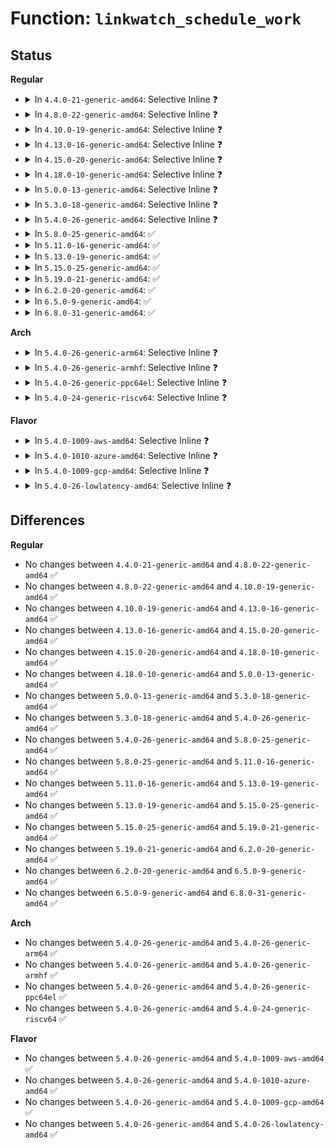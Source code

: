 # Function: <code>linkwatch_schedule_work</code>

## Status
<b>Regular</b>
<ul>
<li>
<details>
<summary>In <code>4.4.0-21-generic-amd64</code>: Selective Inline ❓</summary>

```c
void linkwatch_schedule_work(int urgent)
```

```json
{
  "name": "linkwatch_schedule_work",
  "collision_type": "Unique Static",
  "inline_type": "Selective",
  "funcs": [
    {
      "addr": 18446744071586383424,
      "name": "linkwatch_schedule_work",
      "external": false,
      "loc": "net/core/link_watch.c:115",
      "file": "net/core/link_watch.c",
      "inline": "not declared, inlined",
      "caller_inline": [],
      "caller_func": [
        "net/core/link_watch.c:linkwatch_fire_event",
        "net/core/link_watch.c:__linkwatch_run_queue"
      ]
    }
  ],
  "symbols": [
    {
      "addr": 18446744071586383424,
      "name": "linkwatch_schedule_work",
      "section": ".text",
      "bind": "STB_LOCAL",
      "size": 142
    }
  ]
}
```
</details>
</li>
<li>
<details>
<summary>In <code>4.8.0-22-generic-amd64</code>: Selective Inline ❓</summary>

```c
void linkwatch_schedule_work(int urgent)
```

```json
{
  "name": "linkwatch_schedule_work",
  "collision_type": "Unique Static",
  "inline_type": "Selective",
  "funcs": [
    {
      "addr": 18446744071586819504,
      "name": "linkwatch_schedule_work",
      "external": false,
      "loc": "net/core/link_watch.c:115",
      "file": "net/core/link_watch.c",
      "inline": "not declared, inlined",
      "caller_inline": [],
      "caller_func": [
        "net/core/link_watch.c:linkwatch_fire_event",
        "net/core/link_watch.c:__linkwatch_run_queue"
      ]
    }
  ],
  "symbols": [
    {
      "addr": 18446744071586819504,
      "name": "linkwatch_schedule_work",
      "section": ".text",
      "bind": "STB_LOCAL",
      "size": 133
    }
  ]
}
```
</details>
</li>
<li>
<details>
<summary>In <code>4.10.0-19-generic-amd64</code>: Selective Inline ❓</summary>

```c
void linkwatch_schedule_work(int urgent)
```

```json
{
  "name": "linkwatch_schedule_work",
  "collision_type": "Unique Static",
  "inline_type": "Selective",
  "funcs": [
    {
      "addr": 18446744071587007312,
      "name": "linkwatch_schedule_work",
      "external": false,
      "loc": "net/core/link_watch.c:115",
      "file": "net/core/link_watch.c",
      "inline": "not declared, inlined",
      "caller_inline": [],
      "caller_func": [
        "net/core/link_watch.c:linkwatch_fire_event",
        "net/core/link_watch.c:__linkwatch_run_queue"
      ]
    }
  ],
  "symbols": [
    {
      "addr": 18446744071587007312,
      "name": "linkwatch_schedule_work",
      "section": ".text",
      "bind": "STB_LOCAL",
      "size": 133
    }
  ]
}
```
</details>
</li>
<li>
<details>
<summary>In <code>4.13.0-16-generic-amd64</code>: Selective Inline ❓</summary>

```c
void linkwatch_schedule_work(int urgent)
```

```json
{
  "name": "linkwatch_schedule_work",
  "collision_type": "Unique Static",
  "inline_type": "Selective",
  "funcs": [
    {
      "addr": 18446744071587133216,
      "name": "linkwatch_schedule_work",
      "external": false,
      "loc": "net/core/link_watch.c:115",
      "file": "net/core/link_watch.c",
      "inline": "not declared, inlined",
      "caller_inline": [],
      "caller_func": [
        "net/core/link_watch.c:linkwatch_fire_event",
        "net/core/link_watch.c:__linkwatch_run_queue"
      ]
    }
  ],
  "symbols": [
    {
      "addr": 18446744071587133216,
      "name": "linkwatch_schedule_work",
      "section": ".text",
      "bind": "STB_LOCAL",
      "size": 126
    }
  ]
}
```
</details>
</li>
<li>
<details>
<summary>In <code>4.15.0-20-generic-amd64</code>: Selective Inline ❓</summary>

```c
void linkwatch_schedule_work(int urgent)
```

```json
{
  "name": "linkwatch_schedule_work",
  "collision_type": "Unique Static",
  "inline_type": "Selective",
  "funcs": [
    {
      "addr": 18446744071587636832,
      "name": "linkwatch_schedule_work",
      "external": false,
      "loc": "net/core/link_watch.c:115",
      "file": "net/core/link_watch.c",
      "inline": "not declared, inlined",
      "caller_inline": [],
      "caller_func": [
        "net/core/link_watch.c:linkwatch_fire_event",
        "net/core/link_watch.c:__linkwatch_run_queue"
      ]
    }
  ],
  "symbols": [
    {
      "addr": 18446744071587636832,
      "name": "linkwatch_schedule_work",
      "section": ".text",
      "bind": "STB_LOCAL",
      "size": 126
    }
  ]
}
```
</details>
</li>
<li>
<details>
<summary>In <code>4.18.0-10-generic-amd64</code>: Selective Inline ❓</summary>

```c
void linkwatch_schedule_work(int urgent)
```

```json
{
  "name": "linkwatch_schedule_work",
  "collision_type": "Unique Static",
  "inline_type": "Selective",
  "funcs": [
    {
      "addr": 18446744071587947312,
      "name": "linkwatch_schedule_work",
      "external": false,
      "loc": "net/core/link_watch.c:115",
      "file": "net/core/link_watch.c",
      "inline": "not declared, inlined",
      "caller_inline": [],
      "caller_func": [
        "net/core/link_watch.c:linkwatch_fire_event",
        "net/core/link_watch.c:__linkwatch_run_queue"
      ]
    }
  ],
  "symbols": [
    {
      "addr": 18446744071587947312,
      "name": "linkwatch_schedule_work",
      "section": ".text",
      "bind": "STB_LOCAL",
      "size": 126
    }
  ]
}
```
</details>
</li>
<li>
<details>
<summary>In <code>5.0.0-13-generic-amd64</code>: Selective Inline ❓</summary>

```c
void linkwatch_schedule_work(int urgent)
```

```json
{
  "name": "linkwatch_schedule_work",
  "collision_type": "Unique Static",
  "inline_type": "Selective",
  "funcs": [
    {
      "addr": 18446744071588095408,
      "name": "linkwatch_schedule_work",
      "external": false,
      "loc": "net/core/link_watch.c:115",
      "file": "net/core/link_watch.c",
      "inline": "not declared, inlined",
      "caller_inline": [],
      "caller_func": [
        "net/core/link_watch.c:linkwatch_fire_event",
        "net/core/link_watch.c:__linkwatch_run_queue"
      ]
    }
  ],
  "symbols": [
    {
      "addr": 18446744071588095408,
      "name": "linkwatch_schedule_work",
      "section": ".text",
      "bind": "STB_LOCAL",
      "size": 126
    }
  ]
}
```
</details>
</li>
<li>
<details>
<summary>In <code>5.3.0-18-generic-amd64</code>: Selective Inline ❓</summary>

```c
void linkwatch_schedule_work(int urgent)
```

```json
{
  "name": "linkwatch_schedule_work",
  "collision_type": "Unique Static",
  "inline_type": "Selective",
  "funcs": [
    {
      "addr": 18446744071588411456,
      "name": "linkwatch_schedule_work",
      "external": false,
      "loc": "net/core/link_watch.c:110",
      "file": "net/core/link_watch.c",
      "inline": "not declared, inlined",
      "caller_inline": [],
      "caller_func": [
        "net/core/link_watch.c:linkwatch_fire_event",
        "net/core/link_watch.c:__linkwatch_run_queue"
      ]
    }
  ],
  "symbols": [
    {
      "addr": 18446744071588411456,
      "name": "linkwatch_schedule_work",
      "section": ".text",
      "bind": "STB_LOCAL",
      "size": 126
    }
  ]
}
```
</details>
</li>
<li>
<details>
<summary>In <code>5.4.0-26-generic-amd64</code>: Selective Inline ❓</summary>

```c
void linkwatch_schedule_work(int urgent)
```

```json
{
  "name": "linkwatch_schedule_work",
  "collision_type": "Unique Static",
  "inline_type": "Selective",
  "funcs": [
    {
      "addr": 18446744071588616832,
      "name": "linkwatch_schedule_work",
      "external": false,
      "loc": "net/core/link_watch.c:110",
      "file": "net/core/link_watch.c",
      "inline": "not declared, inlined",
      "caller_inline": [],
      "caller_func": [
        "net/core/link_watch.c:linkwatch_fire_event",
        "net/core/link_watch.c:__linkwatch_run_queue"
      ]
    }
  ],
  "symbols": [
    {
      "addr": 18446744071588616832,
      "name": "linkwatch_schedule_work",
      "section": ".text",
      "bind": "STB_LOCAL",
      "size": 126
    }
  ]
}
```
</details>
</li>
<li>
<details>
<summary>In <code>5.8.0-25-generic-amd64</code>: ✅</summary>

```c
void linkwatch_schedule_work(int urgent)
```

```json
{
  "name": "linkwatch_schedule_work",
  "collision_type": "Unique Static",
  "inline_type": "No",
  "funcs": [
    {
      "addr": 18446744071589472224,
      "name": "linkwatch_schedule_work",
      "external": false,
      "loc": "net/core/link_watch.c:118",
      "file": "net/core/link_watch.c",
      "inline": "seen, unknown",
      "caller_inline": [],
      "caller_func": [
        "net/core/link_watch.c:linkwatch_fire_event",
        "net/core/link_watch.c:__linkwatch_run_queue"
      ]
    }
  ],
  "symbols": [
    {
      "addr": 18446744071589472224,
      "name": "linkwatch_schedule_work",
      "section": ".text",
      "bind": "STB_LOCAL",
      "size": 126
    }
  ]
}
```
</details>
</li>
<li>
<details>
<summary>In <code>5.11.0-16-generic-amd64</code>: ✅</summary>

```c
void linkwatch_schedule_work(int urgent)
```

```json
{
  "name": "linkwatch_schedule_work",
  "collision_type": "Unique Static",
  "inline_type": "No",
  "funcs": [
    {
      "addr": 18446744071589473088,
      "name": "linkwatch_schedule_work",
      "external": false,
      "loc": "net/core/link_watch.c:118",
      "file": "net/core/link_watch.c",
      "inline": "seen, unknown",
      "caller_inline": [],
      "caller_func": [
        "net/core/link_watch.c:linkwatch_fire_event",
        "net/core/link_watch.c:__linkwatch_run_queue"
      ]
    }
  ],
  "symbols": [
    {
      "addr": 18446744071589473088,
      "name": "linkwatch_schedule_work",
      "section": ".text",
      "bind": "STB_LOCAL",
      "size": 126
    }
  ]
}
```
</details>
</li>
<li>
<details>
<summary>In <code>5.13.0-19-generic-amd64</code>: ✅</summary>

```c
void linkwatch_schedule_work(int urgent)
```

```json
{
  "name": "linkwatch_schedule_work",
  "collision_type": "Unique Static",
  "inline_type": "No",
  "funcs": [
    {
      "addr": 18446744071589371504,
      "name": "linkwatch_schedule_work",
      "external": false,
      "loc": "net/core/link_watch.c:118",
      "file": "net/core/link_watch.c",
      "inline": "seen, unknown",
      "caller_inline": [],
      "caller_func": [
        "net/core/link_watch.c:linkwatch_fire_event",
        "net/core/link_watch.c:__linkwatch_run_queue"
      ]
    }
  ],
  "symbols": [
    {
      "addr": 18446744071589371504,
      "name": "linkwatch_schedule_work",
      "section": ".text",
      "bind": "STB_LOCAL",
      "size": 126
    }
  ]
}
```
</details>
</li>
<li>
<details>
<summary>In <code>5.15.0-25-generic-amd64</code>: ✅</summary>

```c
void linkwatch_schedule_work(int urgent)
```

```json
{
  "name": "linkwatch_schedule_work",
  "collision_type": "Unique Static",
  "inline_type": "No",
  "funcs": [
    {
      "addr": 18446744071590101872,
      "name": "linkwatch_schedule_work",
      "external": false,
      "loc": "net/core/link_watch.c:118",
      "file": "net/core/link_watch.c",
      "inline": "seen, unknown",
      "caller_inline": [],
      "caller_func": [
        "net/core/link_watch.c:linkwatch_fire_event",
        "net/core/link_watch.c:__linkwatch_run_queue"
      ]
    }
  ],
  "symbols": [
    {
      "addr": 18446744071590101872,
      "name": "linkwatch_schedule_work",
      "section": ".text",
      "bind": "STB_LOCAL",
      "size": 126
    }
  ]
}
```
</details>
</li>
<li>
<details>
<summary>In <code>5.19.0-21-generic-amd64</code>: ✅</summary>

```c
void linkwatch_schedule_work(int urgent)
```

```json
{
  "name": "linkwatch_schedule_work",
  "collision_type": "Unique Static",
  "inline_type": "No",
  "funcs": [
    {
      "addr": 18446744071591652912,
      "name": "linkwatch_schedule_work",
      "external": false,
      "loc": "net/core/link_watch.c:119",
      "file": "net/core/link_watch.c",
      "inline": "seen, unknown",
      "caller_inline": [],
      "caller_func": [
        "net/core/link_watch.c:linkwatch_fire_event",
        "net/core/link_watch.c:__linkwatch_run_queue"
      ]
    }
  ],
  "symbols": [
    {
      "addr": 18446744071591652912,
      "name": "linkwatch_schedule_work",
      "section": ".text",
      "bind": "STB_LOCAL",
      "size": 182
    }
  ]
}
```
</details>
</li>
<li>
<details>
<summary>In <code>6.2.0-20-generic-amd64</code>: ✅</summary>

```c
void linkwatch_schedule_work(int urgent)
```

```json
{
  "name": "linkwatch_schedule_work",
  "collision_type": "Unique Static",
  "inline_type": "No",
  "funcs": [
    {
      "addr": 18446744071593436240,
      "name": "linkwatch_schedule_work",
      "external": false,
      "loc": "net/core/link_watch.c:133",
      "file": "net/core/link_watch.c",
      "inline": "seen, unknown",
      "caller_inline": [],
      "caller_func": [
        "net/core/link_watch.c:linkwatch_fire_event",
        "net/core/link_watch.c:__linkwatch_run_queue"
      ]
    }
  ],
  "symbols": [
    {
      "addr": 18446744071593436240,
      "name": "linkwatch_schedule_work",
      "section": ".text",
      "bind": "STB_LOCAL",
      "size": 182
    }
  ]
}
```
</details>
</li>
<li>
<details>
<summary>In <code>6.5.0-9-generic-amd64</code>: ✅</summary>

```c
void linkwatch_schedule_work(int urgent)
```

```json
{
  "name": "linkwatch_schedule_work",
  "collision_type": "Unique Static",
  "inline_type": "No",
  "funcs": [
    {
      "addr": 18446744071593901120,
      "name": "linkwatch_schedule_work",
      "external": false,
      "loc": "net/core/link_watch.c:133",
      "file": "net/core/link_watch.c",
      "inline": "seen, unknown",
      "caller_inline": [],
      "caller_func": [
        "net/core/link_watch.c:linkwatch_fire_event",
        "net/core/link_watch.c:__linkwatch_run_queue"
      ]
    }
  ],
  "symbols": [
    {
      "addr": 18446744071593901120,
      "name": "linkwatch_schedule_work",
      "section": ".text",
      "bind": "STB_LOCAL",
      "size": 167
    }
  ]
}
```
</details>
</li>
<li>
<details>
<summary>In <code>6.8.0-31-generic-amd64</code>: ✅</summary>

```c
void linkwatch_schedule_work(int urgent)
```

```json
{
  "name": "linkwatch_schedule_work",
  "collision_type": "Unique Static",
  "inline_type": "No",
  "funcs": [
    {
      "addr": 18446744071594684416,
      "name": "linkwatch_schedule_work",
      "external": false,
      "loc": "net/core/link_watch.c:133",
      "file": "net/core/link_watch.c",
      "inline": "seen, unknown",
      "caller_inline": [],
      "caller_func": [
        "net/core/link_watch.c:linkwatch_fire_event",
        "net/core/link_watch.c:__linkwatch_run_queue"
      ]
    }
  ],
  "symbols": [
    {
      "addr": 18446744071594684416,
      "name": "linkwatch_schedule_work",
      "section": ".text",
      "bind": "STB_LOCAL",
      "size": 167
    }
  ]
}
```
</details>
</li>
</ul>
<b>Arch</b>
<ul>
<li>
<details>
<summary>In <code>5.4.0-26-generic-arm64</code>: Selective Inline ❓</summary>

```c
void linkwatch_schedule_work(int urgent)
```

```json
{
  "name": "linkwatch_schedule_work",
  "collision_type": "Unique Static",
  "inline_type": "Selective",
  "funcs": [
    {
      "addr": 18446603336502162984,
      "name": "linkwatch_schedule_work",
      "external": false,
      "loc": "net/core/link_watch.c:110",
      "file": "net/core/link_watch.c",
      "inline": "not declared, inlined",
      "caller_inline": [],
      "caller_func": [
        "net/core/link_watch.c:linkwatch_fire_event",
        "net/core/link_watch.c:__linkwatch_run_queue"
      ]
    }
  ],
  "symbols": [
    {
      "addr": 18446603336502162984,
      "name": "linkwatch_schedule_work",
      "section": ".text",
      "bind": "STB_LOCAL",
      "size": 244
    }
  ]
}
```
</details>
</li>
<li>
<details>
<summary>In <code>5.4.0-26-generic-armhf</code>: Selective Inline ❓</summary>

```c
void linkwatch_schedule_work(int urgent)
```

```json
{
  "name": "linkwatch_schedule_work",
  "collision_type": "Unique Static",
  "inline_type": "Selective",
  "funcs": [
    {
      "addr": 3234906060,
      "name": "linkwatch_schedule_work",
      "external": false,
      "loc": "net/core/link_watch.c:110",
      "file": "net/core/link_watch.c",
      "inline": "not declared, inlined",
      "caller_inline": [],
      "caller_func": [
        "net/core/link_watch.c:linkwatch_fire_event",
        "net/core/link_watch.c:__linkwatch_run_queue"
      ]
    }
  ],
  "symbols": [
    {
      "addr": 3234906060,
      "name": "linkwatch_schedule_work",
      "section": ".text",
      "bind": "STB_LOCAL",
      "size": 168
    }
  ]
}
```
</details>
</li>
<li>
<details>
<summary>In <code>5.4.0-26-generic-ppc64el</code>: Selective Inline ❓</summary>

```c
void linkwatch_schedule_work(int urgent)
```

```json
{
  "name": "linkwatch_schedule_work",
  "collision_type": "Unique Static",
  "inline_type": "Selective",
  "funcs": [
    {
      "addr": 13835058055295634080,
      "name": "linkwatch_schedule_work",
      "external": false,
      "loc": "net/core/link_watch.c:110",
      "file": "net/core/link_watch.c",
      "inline": "not declared, inlined",
      "caller_inline": [],
      "caller_func": [
        "net/core/link_watch.c:linkwatch_fire_event",
        "net/core/link_watch.c:linkwatch_fire_event",
        "net/core/link_watch.c:__linkwatch_run_queue"
      ]
    }
  ],
  "symbols": [
    {
      "addr": 13835058055295634080,
      "name": "linkwatch_schedule_work",
      "section": ".text",
      "bind": "STB_LOCAL",
      "size": 284
    }
  ]
}
```
</details>
</li>
<li>
<details>
<summary>In <code>5.4.0-24-generic-riscv64</code>: Selective Inline ❓</summary>

```c
void linkwatch_schedule_work(int urgent)
```

```json
{
  "name": "linkwatch_schedule_work",
  "collision_type": "Unique Static",
  "inline_type": "Selective",
  "funcs": [
    {
      "addr": 18446743936278417412,
      "name": "linkwatch_schedule_work",
      "external": false,
      "loc": "net/core/link_watch.c:110",
      "file": "net/core/link_watch.c",
      "inline": "not declared, inlined",
      "caller_inline": [],
      "caller_func": [
        "net/core/link_watch.c:linkwatch_fire_event",
        "net/core/link_watch.c:__linkwatch_run_queue"
      ]
    }
  ],
  "symbols": [
    {
      "addr": 18446743936278417412,
      "name": "linkwatch_schedule_work",
      "section": ".text",
      "bind": "STB_LOCAL",
      "size": 162
    }
  ]
}
```
</details>
</li>
</ul>
<b>Flavor</b>
<ul>
<li>
<details>
<summary>In <code>5.4.0-1009-aws-amd64</code>: Selective Inline ❓</summary>

```c
void linkwatch_schedule_work(int urgent)
```

```json
{
  "name": "linkwatch_schedule_work",
  "collision_type": "Unique Static",
  "inline_type": "Selective",
  "funcs": [
    {
      "addr": 18446744071588223568,
      "name": "linkwatch_schedule_work",
      "external": false,
      "loc": "net/core/link_watch.c:110",
      "file": "net/core/link_watch.c",
      "inline": "not declared, inlined",
      "caller_inline": [],
      "caller_func": [
        "net/core/link_watch.c:linkwatch_fire_event",
        "net/core/link_watch.c:__linkwatch_run_queue"
      ]
    }
  ],
  "symbols": [
    {
      "addr": 18446744071588223568,
      "name": "linkwatch_schedule_work",
      "section": ".text",
      "bind": "STB_LOCAL",
      "size": 126
    }
  ]
}
```
</details>
</li>
<li>
<details>
<summary>In <code>5.4.0-1010-azure-amd64</code>: Selective Inline ❓</summary>

```c
void linkwatch_schedule_work(int urgent)
```

```json
{
  "name": "linkwatch_schedule_work",
  "collision_type": "Unique Static",
  "inline_type": "Selective",
  "funcs": [
    {
      "addr": 18446744071587936400,
      "name": "linkwatch_schedule_work",
      "external": false,
      "loc": "net/core/link_watch.c:110",
      "file": "net/core/link_watch.c",
      "inline": "not declared, inlined",
      "caller_inline": [],
      "caller_func": [
        "net/core/link_watch.c:linkwatch_fire_event",
        "net/core/link_watch.c:__linkwatch_run_queue"
      ]
    }
  ],
  "symbols": [
    {
      "addr": 18446744071587936400,
      "name": "linkwatch_schedule_work",
      "section": ".text",
      "bind": "STB_LOCAL",
      "size": 126
    }
  ]
}
```
</details>
</li>
<li>
<details>
<summary>In <code>5.4.0-1009-gcp-amd64</code>: Selective Inline ❓</summary>

```c
void linkwatch_schedule_work(int urgent)
```

```json
{
  "name": "linkwatch_schedule_work",
  "collision_type": "Unique Static",
  "inline_type": "Selective",
  "funcs": [
    {
      "addr": 18446744071588555392,
      "name": "linkwatch_schedule_work",
      "external": false,
      "loc": "net/core/link_watch.c:110",
      "file": "net/core/link_watch.c",
      "inline": "not declared, inlined",
      "caller_inline": [],
      "caller_func": [
        "net/core/link_watch.c:linkwatch_fire_event",
        "net/core/link_watch.c:__linkwatch_run_queue"
      ]
    }
  ],
  "symbols": [
    {
      "addr": 18446744071588555392,
      "name": "linkwatch_schedule_work",
      "section": ".text",
      "bind": "STB_LOCAL",
      "size": 126
    }
  ]
}
```
</details>
</li>
<li>
<details>
<summary>In <code>5.4.0-26-lowlatency-amd64</code>: Selective Inline ❓</summary>

```c
void linkwatch_schedule_work(int urgent)
```

```json
{
  "name": "linkwatch_schedule_work",
  "collision_type": "Unique Static",
  "inline_type": "Selective",
  "funcs": [
    {
      "addr": 18446744071588692864,
      "name": "linkwatch_schedule_work",
      "external": false,
      "loc": "net/core/link_watch.c:110",
      "file": "net/core/link_watch.c",
      "inline": "not declared, inlined",
      "caller_inline": [],
      "caller_func": [
        "net/core/link_watch.c:linkwatch_fire_event",
        "net/core/link_watch.c:__linkwatch_run_queue"
      ]
    }
  ],
  "symbols": [
    {
      "addr": 18446744071588692864,
      "name": "linkwatch_schedule_work",
      "section": ".text",
      "bind": "STB_LOCAL",
      "size": 126
    }
  ]
}
```
</details>
</li>
</ul>

## Differences
<b>Regular</b>
<ul>
<li>
No changes between <code>4.4.0-21-generic-amd64</code> and <code>4.8.0-22-generic-amd64</code> ✅
</li>
<li>
No changes between <code>4.8.0-22-generic-amd64</code> and <code>4.10.0-19-generic-amd64</code> ✅
</li>
<li>
No changes between <code>4.10.0-19-generic-amd64</code> and <code>4.13.0-16-generic-amd64</code> ✅
</li>
<li>
No changes between <code>4.13.0-16-generic-amd64</code> and <code>4.15.0-20-generic-amd64</code> ✅
</li>
<li>
No changes between <code>4.15.0-20-generic-amd64</code> and <code>4.18.0-10-generic-amd64</code> ✅
</li>
<li>
No changes between <code>4.18.0-10-generic-amd64</code> and <code>5.0.0-13-generic-amd64</code> ✅
</li>
<li>
No changes between <code>5.0.0-13-generic-amd64</code> and <code>5.3.0-18-generic-amd64</code> ✅
</li>
<li>
No changes between <code>5.3.0-18-generic-amd64</code> and <code>5.4.0-26-generic-amd64</code> ✅
</li>
<li>
No changes between <code>5.4.0-26-generic-amd64</code> and <code>5.8.0-25-generic-amd64</code> ✅
</li>
<li>
No changes between <code>5.8.0-25-generic-amd64</code> and <code>5.11.0-16-generic-amd64</code> ✅
</li>
<li>
No changes between <code>5.11.0-16-generic-amd64</code> and <code>5.13.0-19-generic-amd64</code> ✅
</li>
<li>
No changes between <code>5.13.0-19-generic-amd64</code> and <code>5.15.0-25-generic-amd64</code> ✅
</li>
<li>
No changes between <code>5.15.0-25-generic-amd64</code> and <code>5.19.0-21-generic-amd64</code> ✅
</li>
<li>
No changes between <code>5.19.0-21-generic-amd64</code> and <code>6.2.0-20-generic-amd64</code> ✅
</li>
<li>
No changes between <code>6.2.0-20-generic-amd64</code> and <code>6.5.0-9-generic-amd64</code> ✅
</li>
<li>
No changes between <code>6.5.0-9-generic-amd64</code> and <code>6.8.0-31-generic-amd64</code> ✅
</li>
</ul>
<b>Arch</b>
<ul>
<li>
No changes between <code>5.4.0-26-generic-amd64</code> and <code>5.4.0-26-generic-arm64</code> ✅
</li>
<li>
No changes between <code>5.4.0-26-generic-amd64</code> and <code>5.4.0-26-generic-armhf</code> ✅
</li>
<li>
No changes between <code>5.4.0-26-generic-amd64</code> and <code>5.4.0-26-generic-ppc64el</code> ✅
</li>
<li>
No changes between <code>5.4.0-26-generic-amd64</code> and <code>5.4.0-24-generic-riscv64</code> ✅
</li>
</ul>
<b>Flavor</b>
<ul>
<li>
No changes between <code>5.4.0-26-generic-amd64</code> and <code>5.4.0-1009-aws-amd64</code> ✅
</li>
<li>
No changes between <code>5.4.0-26-generic-amd64</code> and <code>5.4.0-1010-azure-amd64</code> ✅
</li>
<li>
No changes between <code>5.4.0-26-generic-amd64</code> and <code>5.4.0-1009-gcp-amd64</code> ✅
</li>
<li>
No changes between <code>5.4.0-26-generic-amd64</code> and <code>5.4.0-26-lowlatency-amd64</code> ✅
</li>
</ul>
